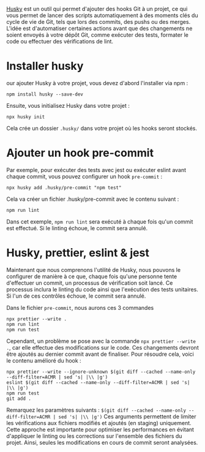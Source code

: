 <a href="https://typicode.github.io/husky/">Husky</a> est un outil qui permet d'ajouter des hooks Git à un projet, ce qui vous permet de lancer des scripts automatiquement à des moments clés du cycle de vie de Git, tels que lors des commits, des pushs ou des merges. L'idée est d'automatiser certaines actions avant que des changements ne soient envoyés à votre dépôt Git, comme exécuter des tests, formater le code ou effectuer des vérifications de lint.

# Installer husky

our ajouter Husky à votre projet, vous devez d'abord l'installer via npm :

```
npm install husky --save-dev
```

Ensuite, vous initialisez Husky dans votre projet :

```
npx husky init
```

Cela crée un dossier `.husky/` dans votre projet où les hooks seront stockés.

# Ajouter un hook pre-commit

Par exemple, pour exécuter des tests avec jest ou exécuter eslint avant chaque commit, vous pouvez configurer un hook `pre-commit` :

```
npx husky add .husky/pre-commit "npm test"
```

Cela va créer un fichier .husky/pre-commit avec le contenu suivant :

```
npm run lint
```

Dans cet exemple, `npm run lint` sera exécuté à chaque fois qu'un commit est effectué. Si le linting échoue, le commit sera annulé.

# Husky, prettier, eslint & jest

Maintenant que nous comprenons l'utilité de Husky, nous pouvons le configurer de manière à ce que, chaque fois qu'une personne tente d'effectuer un commit, un processus de vérification soit lancé. Ce processus inclura le linting du code ainsi que l'exécution des tests unitaires. Si l'un de ces contrôles échoue, le commit sera annulé.

Dans le fichier `pre-commit`, nous aurons ces 3 commandes

```
npx prettier --write .
npm run lint
npm run test
```

Cependant, un problème se pose avec la commande `npx prettier --write .`, car elle effectue des modifications sur le code. Ces changements devront être ajoutés au dernier commit avant de finaliser. Pour résoudre cela, voici le contenu amélioré du hook :

```
npx prettier --write --ignore-unknown $(git diff --cached --name-only --diff-filter=ACMR | sed 's| |\\ |g')
eslint $(git diff --cached --name-only --diff-filter=ACMR | sed 's| |\\ |g')
npm run test
git add .
```

Remarquez les paramètres suivants : `$(git diff --cached --name-only --diff-filter=ACMR | sed 's| |\\ |g')`
Ces arguments permettent de limiter les vérifications aux fichiers modifiés et ajoutés (en staging) uniquement. Cette approche est importante pour optimiser les performances en évitant d'appliquer le linting ou les corrections sur l'ensemble des fichiers du projet. Ainsi, seules les modifications en cours de commit seront analysées.
